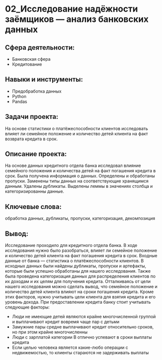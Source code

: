 # 02_Исследование надёжности заёмщиков — анализ банковских данных
## Сфера деятельности:
- Банковская сфера
- Кредитование
## Навыки и инструменты:
- Предобработка данных
- Python
- Pandas
## Задачи проекта:
На основе статистики о платёжеспособности клиентов исследовать влияет ли семейное положение и количество детей клиента на факт возврата кредита в срок.
## Описание проекта:
На основе данных кредитного отдела банка исследовал влияние семейного положения и
количества детей на факт погашения кредита в срок. Была получена информация о
данных. Определены и обработаны пропуски. Заменены типы данных на соответствующие
хранящимся данным. Удалены дубликаты. Выделены леммы в значениях столбца и
категоризированны данные.
## Ключевые слова:
обработка данных, дубликаты, пропуски, категоризация, декомпозиция
## Вывод:
Исследование проходило для кредитного отдела банка. В ходе исследования нужно было разобраться, влияет ли семейное положение и количество детей клиента на факт погашения кредита в срок. Входные данные от банка — статистика о платёжеспособности клиентов. В исходных данных были найдены дубликаты, пропуски и артефакты, которые были успешно обработаны для нашего исследования. Также была проведена категоризация данных для распределения клиентов по их доходам и их целям для получения кредита. Отталкиваясь от цели нашего исследования можно сделать вывод, что семейное положение и количество детей клиента влияют на сроки погашения кредита. Кроме этих факторов, нужно учитывать цели клиента для взятия кредита и его уровень дохода. При предоставлении кредита банку стоит учитывать следующие факторы:

- Люди не имеющие детей являются крайне многочисленной группой и выплачивают кредит вовремя чаще пар с детьми
- Замужние пары средне выплачивают кредит относительно сроков, но при этом крайне многочисленны
- Люди с зарплатой категории B отлично успевают в сроки выплаты кредита
- Если целью человека является какие-любо операции с недвижемостью, то клиенты стараются не задерживать выплаты

